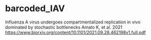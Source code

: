 # barcoded_IAV
Influenza A virus undergoes compartmentalized replication in vivo dominated by stochastic bottlenecks
Amato K, et al. 2021
https://www.biorxiv.org/content/10.1101/2021.09.28.462198v1.full.pdf
